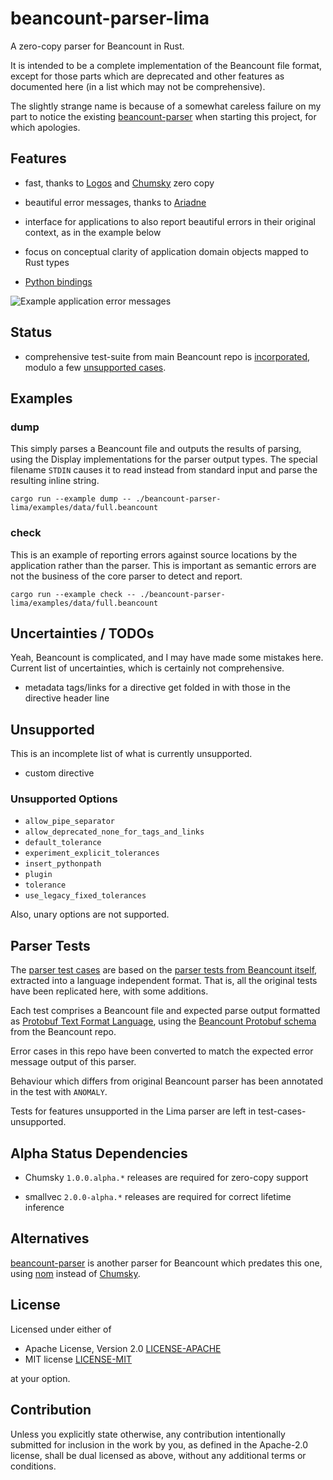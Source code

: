# beancount-parser-lima

A zero-copy parser for Beancount in Rust.

It is intended to be a complete implementation of the Beancount file format, except for those parts which are deprecated and other features as documented here (in a list which may not be comprehensive).

The slightly strange name is because of a somewhat careless failure on my part to notice the existing [beancount-parser](https://github.com/jcornaz/beancount-parser) when starting this project, for which apologies.

## Features

- fast, thanks to [Logos](https://docs.rs/logos/latest/logos/) and [Chumsky](https://docs.rs/chumsky/latest/chumsky/) zero copy

- beautiful error messages, thanks to [Ariadne](https://docs.rs/ariadne/latest/ariadne/)

- interface for applications to also report beautiful errors in their original context, as in the example below

- focus on conceptual clarity of application domain objects mapped to Rust types

- [Python bindings](/beancount-parser-lima-python/README.md)

<img src="https://raw.githubusercontent.com/tesujimath/beancount-parser-lima/main/beancount-parser-lima/examples/images/beancount-parser-balancing-errors.png" alt="Example application error messages"/>

## Status

- comprehensive test-suite from main Beancount repo is [incorporated](test-cases), modulo a few [unsupported cases](test-cases-unsupported).

## Examples

### dump

This simply parses a Beancount file and outputs the results of parsing, using the Display implementations for the parser output types.
The special filename `STDIN` causes it to read instead from standard input and parse the resulting inline string.

```Shell
cargo run --example dump -- ./beancount-parser-lima/examples/data/full.beancount
```

### check

This is an example of reporting errors against source locations by the application rather than the parser.
This is important as semantic errors are not the business of the core parser to detect and report.

```Shell
cargo run --example check -- ./beancount-parser-lima/examples/data/full.beancount
```

## Uncertainties / TODOs

Yeah, Beancount is complicated, and I may have made some mistakes here.  Current list of uncertainties, which is certainly not comprehensive.

- metadata tags/links for a directive get folded in with those in the directive header line

## Unsupported

This is an incomplete list of what is currently unsupported.

- custom directive

### Unsupported Options

- `allow_pipe_separator`
- `allow_deprecated_none_for_tags_and_links`
- `default_tolerance`
- `experiment_explicit_tolerances`
- `insert_pythonpath`
- `plugin`
- `tolerance`
- `use_legacy_fixed_tolerances`

Also, unary options are not supported.

## Parser Tests

The [parser test cases](test-cases) are based on the
[parser tests from Beancount itself](https://github.com/beancount/beancount/blob/cpp/beancount/cparser/parser_test.cc),
extracted into a language independent format.
That is, all the original tests have been replicated here, with some additions.

Each test comprises a Beancount file and expected parse output formatted as
[Protobuf Text Format Language](https://protobuf.dev/reference/protobuf/textformat-spec/),
using the [Beancount Protobuf schema](https://github.com/beancount/beancount/blob/cpp/beancount/cparser/ledger.proto)
from the Beancount repo.

Error cases in this repo have been converted to match the expected error message output of this parser.

Behaviour which differs from original Beancount parser has been annotated in the test with `ANOMALY`.

Tests for features unsupported in the Lima parser are left in test-cases-unsupported.

## Alpha Status Dependencies

- Chumsky `1.0.0.alpha.*` releases are required for zero-copy support

- smallvec `2.0.0-alpha.*` releases are required for correct lifetime inference

## Alternatives

[beancount-parser](https://github.com/jcornaz/beancount-parser) is another parser for Beancount which predates this one,
using [nom](https://docs.rs/nom/latest/nom/) instead of [Chumsky](https://docs.rs/chumsky/latest/chumsky/).

## License

Licensed under either of

 * Apache License, Version 2.0
   [LICENSE-APACHE](http://www.apache.org/licenses/LICENSE-2.0)
 * MIT license
   [LICENSE-MIT](http://opensource.org/licenses/MIT)

at your option.

## Contribution

Unless you explicitly state otherwise, any contribution intentionally submitted
for inclusion in the work by you, as defined in the Apache-2.0 license, shall be
dual licensed as above, without any additional terms or conditions.
